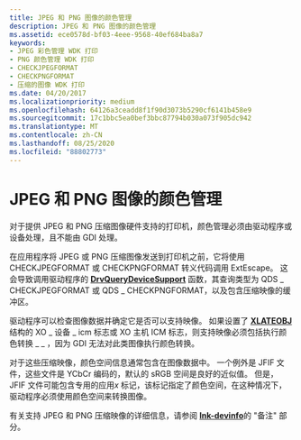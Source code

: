 ```yaml
---
title: JPEG 和 PNG 图像的颜色管理
description: JPEG 和 PNG 图像的颜色管理
ms.assetid: ece0578d-bf03-4eee-9568-40ef684ba8a7
keywords:
- JPEG 彩色管理 WDK 打印
- PNG 颜色管理 WDK 打印
- CHECKJPEGFORMAT
- CHECKPNGFORMAT
- 压缩的图像 WDK 打印
ms.date: 04/20/2017
ms.localizationpriority: medium
ms.openlocfilehash: 64126a3ceadd8f1f90d3073b5290cf6141b458e9
ms.sourcegitcommit: 17c1bbc5ea0bef3bbc87794b030a073f905dc942
ms.translationtype: MT
ms.contentlocale: zh-CN
ms.lasthandoff: 08/25/2020
ms.locfileid: "88802773"
---
```

# <a name="color-management-of-jpeg-and-png-images"></a>JPEG 和 PNG 图像的颜色管理





对于提供 JPEG 和 PNG 压缩图像硬件支持的打印机，颜色管理必须由驱动程序或设备处理，且不能由 GDI 处理。

在应用程序将 JPEG 或 PNG 压缩图像发送到打印机之前，它将使用 CHECKJPEGFORMAT 或 CHECKPNGFORMAT 转义代码调用 ExtEscape。 这会导致调用驱动程序的 [**DrvQueryDeviceSupport**](https://docs.microsoft.com/windows/win32/api/winddi/nf-winddi-drvquerydevicesupport) 函数，其查询类型为 QDS \_ CHECKJPEGFORMAT 或 QDS \_ CHECKPNGFORMAT，以及包含压缩映像的缓冲区。

驱动程序可以检查图像数据并确定它是否可以支持映像。 如果设置了 [**XLATEOBJ**](https://docs.microsoft.com/windows/win32/api/winddi/ns-winddi-_xlateobj) 结构的 XO \_ 设备 \_ icm 标志或 XO 主机 ICM 标志，则支持映像必须包括执行颜色转换 \_ \_ ，因为 GDI 无法对此类图像执行颜色转换。

对于这些压缩映像，颜色空间信息通常包含在图像数据中。 一个例外是 JFIF 文件，这些文件是 YCbCr 编码的，默认的 sRGB 空间是良好的近似值。 但是，JFIF 文件可能包含专用的应用*x* 标记，该标记指定了颜色空间，在这种情况下，驱动程序必须使用颜色空间来转换图像。

有关支持 JPEG 和 PNG 压缩映像的详细信息，请参阅 [**lnk-devinfo**](https://docs.microsoft.com/windows/win32/api/winddi/ns-winddi-tagdevinfo)的 "备注" 部分。

 

 




